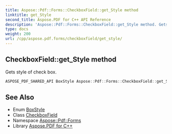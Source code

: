 ```yaml
---
title: Aspose::Pdf::Forms::CheckboxField::get_Style method
linktitle: get_Style
second_title: Aspose.PDF for C++ API Reference
description: 'Aspose::Pdf::Forms::CheckboxField::get_Style method. Gets style of check box in C++.'
type: docs
weight: 200
url: /cpp/aspose.pdf.forms/checkboxfield/get_style/
---
```

## CheckboxField::get_Style method


Gets style of check box.

```cpp
ASPOSE_PDF_SHARED_API BoxStyle Aspose::Pdf::Forms::CheckboxField::get_Style()
```

## See Also

* Enum [BoxStyle](../../boxstyle/)
* Class [CheckboxField](../)
* Namespace [Aspose::Pdf::Forms](../../)
* Library [Aspose.PDF for C++](../../../)

